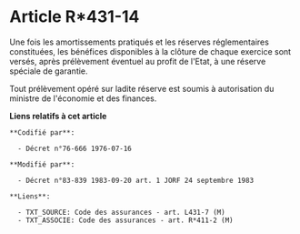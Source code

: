 # Article R*431-14

Une fois les amortissements pratiqués et les réserves réglementaires constituées, les bénéfices disponibles à la clôture de
chaque exercice sont versés, après prélèvement éventuel au profit de l'Etat, à une réserve spéciale de garantie.

Tout prélèvement opéré sur ladite réserve est soumis à autorisation du ministre de l'économie et des finances.

**Liens relatifs à cet article**

	**Codifié par**:

	  - Décret n°76-666 1976-07-16

	**Modifié par**:

	  - Décret n°83-839 1983-09-20 art. 1 JORF 24 septembre 1983

	**Liens**:

	  - TXT_SOURCE: Code des assurances - art. L431-7 (M)
	  - TXT_ASSOCIE: Code des assurances - art. R*411-2 (M)
